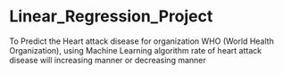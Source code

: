 # Linear_Regression_Project
To Predict the Heart attack disease for organization WHO (World Health Organization), using Machine Learning algorithm rate of heart attack disease will increasing manner or decreasing manner

